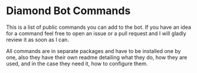 # Diamond Bot Commands

This is a list of public commands you can add to the bot. If you have an idea for a command feel free to open an issue or a pull request and I will gladly review it as soon as I can.

All commands are in separate packages and have to be installed one by one, also they have their own readme detailing what they do, how they are used, and in the case they need it, how to configure them.
